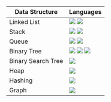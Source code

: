 | Data Structure | Languages |
| --- | --- |
|Linked List     | <img src="https://img.shields.io/badge/-Python-blue"> <img src="https://img.shields.io/badge/-C-black"> |
|Stack           | <img src="https://img.shields.io/badge/-Python-blue"> <img src="https://img.shields.io/badge/-C-black"> |
|Queue           | <img src="https://img.shields.io/badge/-Python-blue"> <img src="https://img.shields.io/badge/-C-black"> |
|Binary Tree | <img src="https://img.shields.io/badge/-Python-blue"> <img src="https://img.shields.io/badge/-C-black"> <img src="https://img.shields.io/badge/-C++-grey"> |
|Binary Search Tree | <img src="https://img.shields.io/badge/-Python-blue"> |
|Heap | <img src="https://img.shields.io/badge/-None%20Yet-orange"> |
|Hashing | <img src="https://img.shields.io/badge/-None%20Yet-orange"> |
|Graph | <img src="https://img.shields.io/badge/-None%20Yet-orange"> |


<!--
None yet: <img src="https://img.shields.io/badge/-None%20Yet-orange">
Python: <img src="https://img.shields.io/badge/-Python-blue">
C: <img src="https://img.shields.io/badge/-C-black">
C++: <img src="https://img.shields.io/badge/-C++-grey">
Go: <img src="https://img.shields.io/badge/-Go-#7FFFD4">  // Aquamarine
Kotlin: <img src="https://img.shields.io/badge/-Kotlin-#FF1493">    // DeepPink
Java: <img src="https://img.shields.io/badge/-Java-red">
PHP: <img src="https://img.shields.io/badge/-PHP-purple">
JavaScript: <img src="https://img.shields.io/badge/-JavaScript-yellow">
-->
